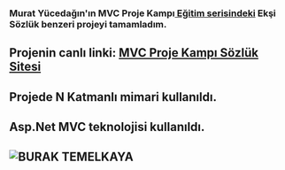 <h3>Murat Yücedağın'ın MVC Proje Kampı<a href="https://www.youtube.com/watch?v=yFToRUL6h8A&list=PLKnjBHu2xXNNQJehhCg--CzQQMHXTsFAb"> Eğitim serisindeki<a/> Ekşi Sözlük benzeri projeyi tamamladım.</h3>

<h2>Projenin canlı linki: <a href="https://sozluk.azurewebsites.net">MVC Proje Kampı Sözlük Sitesi<a/></h2> 

<h2>Projede N Katmanlı mimari kullanıldı.<h2/>

<h2>Asp.Net MVC teknolojisi kullanıldı.<h2>

![BURAK TEMELKAYA](https://user-images.githubusercontent.com/70866473/133477893-6aea4778-d933-481b-9385-ba292c0a2afc.jpg)

